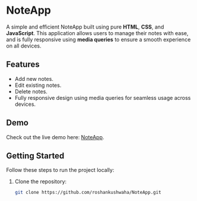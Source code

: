 # NoteApp

A simple and efficient NoteApp built using pure **HTML**, **CSS**, and **JavaScript**. This application allows users to manage their notes with ease, and is fully responsive using **media queries** to ensure a smooth experience on all devices.

## Features
- Add new notes.
- Edit existing notes.
- Delete notes.
- Fully responsive design using media queries for seamless usage across devices.

## Demo
Check out the live demo here: [NoteApp](https://roshankushwaha.github.io/NoteApp/).

## Getting Started
Follow these steps to run the project locally:

1. Clone the repository:
   ```bash
   git clone https://github.com/roshankushwaha/NoteApp.git
